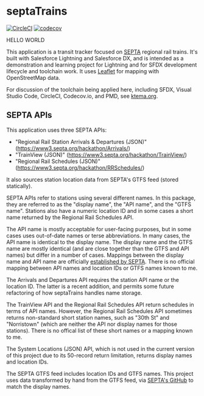 # septaTrains

[![CircleCI](https://circleci.com/gh/davidmreed/septaTrains.svg?style=svg)](https://circleci.com/gh/davidmreed/septaTrains)
[![codecov](https://codecov.io/gh/davidmreed/septaTrains/branch/master/graph/badge.svg)](https://codecov.io/gh/davidmreed/septaTrains)

HELLO WORLD

This application is a transit tracker focused on [SEPTA](http://www.septa.org) regional rail trains. It's built with Salesforce Lightning and Salesforce DX, and is intended as a demonstration and learning project for Lightning and for SFDX development lifecycle and toolchain work. It uses [Leaflet](http://leafletjs.com/) for mapping with OpenStreetMap data.

For discussion of the toolchain being applied here, including SFDX, Visual Studio Code, CircleCI, Codecov.io, and PMD, see [ktema.org](http://ktema.org).

## SEPTA APIs

This application uses three SEPTA APIs:

- "Regional Rail Station Arrivals & Departures (JSON)" (https://www3.septa.org/hackathon/Arrivals/<STATION>)
- "TrainView (JSON)" (https://www3.septa.org/hackathon/TrainView/)
- "Regional Rail Schedules (JSON)" (https://www3.septa.org/hackathon/RRSchedules/<TRAIN>)

It also sources station location data from SEPTA's GTFS feed (stored statically).

SEPTA APIs refer to stations using several different names. In this package, they are referred to as the "display name", the "API name", and the "GTFS name". Stations also have a numeric location ID and in some cases a short name returned by the Regional Rail Schedules API. 

The API name is mostly acceptable for user-facing purposes, but in some cases uses out-of-date names or terse abbreviations. In many cases, the API name is identical to the display name. The display name and the GTFS name are mostly identical (and are close together than the GTFS and API names) but differ in a number of cases. Mappings between the display name and API name are officially [established by SEPTA](http://www3.septa.org/VIRegionalRail.html). There is no official mapping between API names and location IDs or GTFS names known to me.

The Arrivals and Departures API requires the station API name or the location ID. The latter is a recent addition, and permits some future refactoring of how septaTrains handles name storage.

The TrainView API and the Regional Rail Schedules API return schedules in terms of API names. However, the Regional Rail Schedules API sometimes returns non-standard short station names, such as "30th St" and "Norristown" (which are neither the API nor display names for those stations). There is no offical list of these short names or a mapping known to me.

The System Locations (JSON) API, which is not used in the current version of this project due to its 50-record return limitation, returns display names and location IDs.

The SEPTA GTFS feed includes location IDs and GTFS names. This project uses data transformed by hand from the GTFS feed, via [SEPTA's GitHub](https://github.com/septadev/GTFS/releases/tag/v20171113) to match the display names. 
